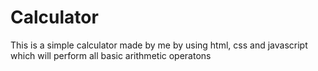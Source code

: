# Calculator
This is a simple calculator made by me by using html, css and javascript which will perform all basic arithmetic operatons
